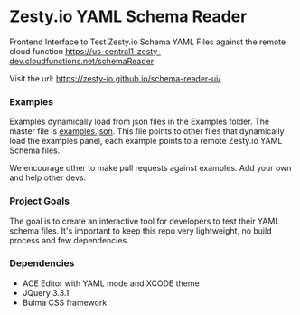 # Zesty.io YAML Schema Reader

Frontend Interface to Test Zesty.io Schema YAML Files against the remote cloud function https://us-central1-zesty-dev.cloudfunctions.net/schemaReader

Visit the url: https://zesty-io.github.io/schema-reader-ui/

### Examples

Examples dynamically load from json files in the Examples folder. The master file is [examples.json](assets/examples/examples.json). This file points to other files that dynamically load the examples panel, each example points to a remote Zesty.io YAML Schema files.

We encourage other to make pull requests against examples. Add your own and help other devs.

### Project Goals

The goal is to create an interactive tool for developers to test their YAML schema files. It's important to keep this repo very lightweight, no build process and few dependencies.

### Dependencies
* ACE Editor with YAML mode and XCODE theme
* JQuery 3.3.1
* Bulma CSS framework
